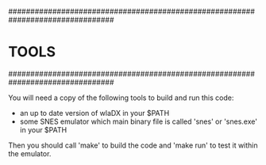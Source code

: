 ################################################################################
# TOOLS                                                                        #
################################################################################

You will need a copy of the following tools to build and run this code:

+ an up to date version of wlaDX in your $PATH
+ some SNES emulator which main binary file is called 'snes' or 'snes.exe' in 
  your $PATH
  
Then you should call 'make' to build the code and 'make run' to test it within
the emulator.